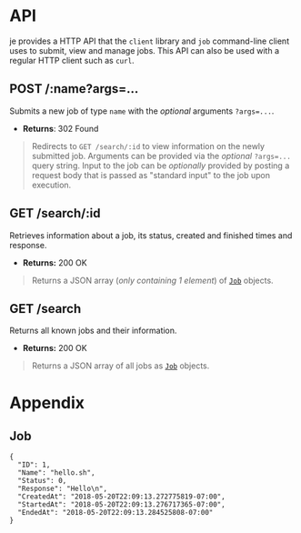 # API

je provides a HTTP API that the `client` library and `job` command-line client
uses to submit, view and manage jobs. This API can also be used with a regular
HTTP client such as `curl`.

## POST /:name?args=...

Submits a new job of type `name` with the *optional* arguments `?args=...`.

* **Returns**: 302 Found

> Redirects to `GET /search/:id` to view information on the newly submitted job. Arguments can be provided via the *optional* `?args=...` query string. Input to the job can be *optionally* provided by posting a request body that is passed as "standard input" to the job upon execution.

## GET /search/:id

Retrieves information about a job, its status, created and finished times and response.

* **Returns:** 200 OK

> Returns a JSON array (*only containing 1 element*) of [`Job`](#job) objects.

## GET /search

Returns all known jobs and their information.

* **Returns:** 200 OK

> Returns a JSON array of all jobs as [`Job`](#job) objects.

# Appendix

## Job

```#!json
{
  "ID": 1,
  "Name": "hello.sh",
  "Status": 0,
  "Response": "Hello\n",
  "CreatedAt": "2018-05-20T22:09:13.272775819-07:00",
  "StartedAt": "2018-05-20T22:09:13.276717365-07:00",
  "EndedAt": "2018-05-20T22:09:13.284525808-07:00"
}
```